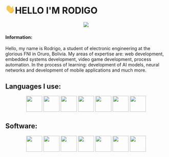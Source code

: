
<h1><img src="https://github.com/Parply/Parply/blob/master/.github/Hi.gif?raw=true" width="30px">HELLO I'M RODIGO</h1>
<div align="center">
	<img src="https://i0.wp.com/hipertextual.com/wp-content/uploads/2011/08/8800_CPU.jpg?resize=780%2C469&quality=70&strip=all&ssl=1"/>
</div>
<h4>Information:</h4>
<p>Hello, my name is Rodrigo, a student of electronic engineering at the glorious FNI in Oruro, Bolivia. My areas of expertise are: web development, embedded systems development, video game development, process automation. In the process of learning: development of AI models, neural networks and development of mobile applications and much more.</p>
<h2>Languages ​​I use:</h2>
<p align=center>
	<img src="https://blog.accredian.com/wp-content/uploads/2019/04/Python-logo.jpg" width="50" height="50" />
	<img src="https://encrypted-tbn0.gstatic.com/images?q=tbn:ANd9GcRJX8pjeUALyPp4hNT6iZ6bx9PbyPOsBC_Vog&s" width="50" height="50" />
	<img src="https://encrypted-tbn0.gstatic.com/images?q=tbn:ANd9GcSIne9YPrjnMir5ZLHOQD9q7UQpsOQdnmSdR79hiYRhtJuhrYhO8kJcI06XLaQxTTw7gLk&usqp=CAU" width="50" height="50" />
	<img src="https://user-images.githubusercontent.com/21239660/83376648-33ecda80-a390-11ea-847c-f0edceead0d3.png" width="50" height="50" />
	<img src="https://w7.pngwing.com/pngs/410/100/png-transparent-web-development-html-responsive-web-design-logo-javascript-html-angle-web-design-text-thumbnail.png" width="50"height="50"/>
 	<img src="https://w7.pngwing.com/pngs/509/571/png-transparent-cascading-style-sheets-logo-css3-html-web-development-world-wide-web-blue-angle-web-design.png" width="50" height="50"/>
  	<img src="https://i.pinimg.com/736x/13/40/7c/13407c12f50f08d328800c3caef43f61.jpg" width="50" height="50" />
	
</p>
<h2>Software:</h2>
<p align=center>
	<img src="https://www.puntoflotante.net/mplab.jpg" width="50" height="50"/>
	<img src="https://my-web-note.com/wp-content/uploads/2021/04/technology_memo_mplab_x_ide.png" width="50" height="50" />
	<img src="https://w7.pngwing.com/pngs/512/824/png-transparent-visual-studio-code-hd-logo-thumbnail.png" width="50" height="50" />
	<img src="https://upload.wikimedia.org/wikipedia/commons/thumb/6/6a/Godot_icon.svg/2048px-Godot_icon.svg.png" width="50" height="50" />
 	<img src="https://images.dwncdn.net/images/t_app-icon-l/p/0561aea5-6bb7-4c0f-a7df-9a8221807025/3659168256/2212_4-76172170-iconimg64137.png" width="50" height="50" />
  	<img src="https://olimex.wordpress.com/wp-content/uploads/2017/06/arduino-logo-circle-thumb.png?w=584" width="50" height="50" />
   	<img src="https://i.pinimg.com/474x/5e/e5/9a/5ee59ad347ccef2d6fa2e030b014da3f.jpg" width="50" height="50" />
	
</p>

